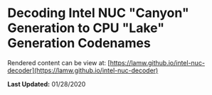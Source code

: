 # Decoding Intel NUC "Canyon" Generation to CPU "Lake" Generation Codenames

Rendered content can be view at: [https://lamw.github.io/intel-nuc-decoder](https://lamw.github.io/intel-nuc-decoder)

**Last Updated:** 01/28/2020